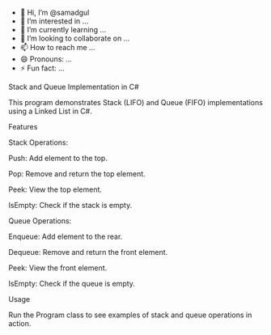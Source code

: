 - 👋 Hi, I’m @samadgul
- 👀 I’m interested in ...
- 🌱 I’m currently learning ...
- 💞️ I’m looking to collaborate on ...
- 📫 How to reach me ...
- 😄 Pronouns: ...
- ⚡ Fun fact: ...

<!---
samadgul/samadgul is a ✨ special ✨ repository because its `README.md` (this file) appears on your GitHub profile.
You can click the Preview link to take a look at your changes.
--->Stack and Queue Implementation in C#

This program demonstrates Stack (LIFO) and Queue (FIFO) implementations using a Linked List in C#.

Features

Stack Operations:

Push: Add element to the top.

Pop: Remove and return the top element.

Peek: View the top element.

IsEmpty: Check if the stack is empty.


Queue Operations:

Enqueue: Add element to the rear.

Dequeue: Remove and return the front element.

Peek: View the front element.

IsEmpty: Check if the queue is empty.


Usage

Run the Program class to see examples of stack and queue operations in action.
